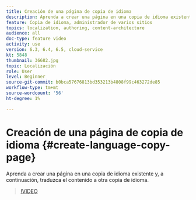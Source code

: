 ```yaml
---
title: Creación de una página de copia de idioma
description: Aprenda a crear una página en una copia de idioma existente y, a continuación, traduzca el contenido a otra copia de idioma.
feature: Copia de idioma, administrador de varios sitios
topics: localization, authoring, content-architecture
audience: all
doc-type: feature video
activity: use
version: 6.3, 6.4, 6.5, cloud-service
kt: 5848
thumbnail: 36682.jpg
topic: Localización
role: User
level: Beginner
source-git-commit: b0bca57676813bd353213b4808f99c463272de85
workflow-type: tm+mt
source-wordcount: '56'
ht-degree: 1%

---
```



# Creación de una página de copia de idioma {#create-language-copy-page}

Aprenda a crear una página en una copia de idioma existente y, a continuación, traduzca el contenido a otra copia de idioma.

>[!VIDEO](https://video.tv.adobe.com/v/36682?quality=12&learn=on)

